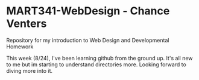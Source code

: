 # MART341-WebDesign - Chance Venters

Repository for my introduction to Web Design and Developmental Homework

This week (8/24), I've been learning github from the ground up. It's all new to me but im starting to understand directories more. Looking forward to diving more into it. 
